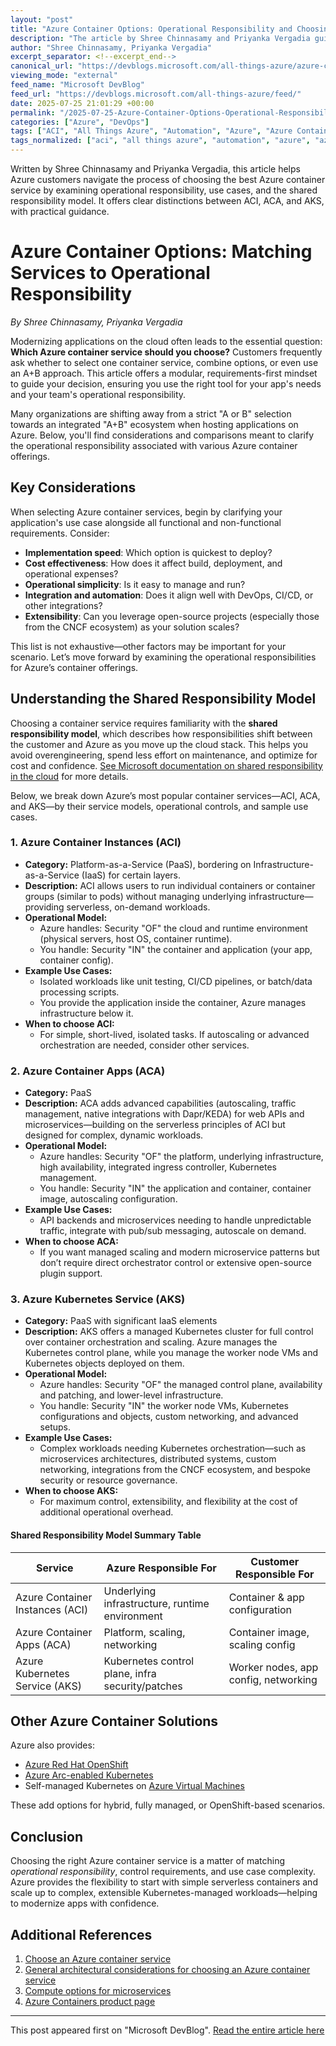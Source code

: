 ```yaml
---
layout: "post"
title: "Azure Container Options: Operational Responsibility and Choosing the Right Service"
description: "The article by Shree Chinnasamy and Priyanka Vergadia guides readers through selecting the most suitable Azure container service—ACI, ACA, or AKS—by aligning services with operational responsibility, application requirements, and Azure's shared responsibility model. The content provides practical distinctions, sample use cases, and key considerations."
author: "Shree Chinnasamy, Priyanka Vergadia"
excerpt_separator: <!--excerpt_end-->
canonical_url: "https://devblogs.microsoft.com/all-things-azure/azure-container-options-matching-services-to-operational-responsibility/"
viewing_mode: "external"
feed_name: "Microsoft DevBlog"
feed_url: "https://devblogs.microsoft.com/all-things-azure/feed/"
date: 2025-07-25 21:01:29 +00:00
permalink: "/2025-07-25-Azure-Container-Options-Operational-Responsibility-and-Choosing-the-Right-Service.html"
categories: ["Azure", "DevOps"]
tags: ["ACI", "All Things Azure", "Automation", "Azure", "Azure Container Apps", "Azure Container Instances", "Azure Kubernetes Service", "CI/CD", "Cloud Modernization", "Cloud Native", "Container Orchestration", "Containers", "DevOps", "IaaS", "Kubernetes", "Microservices", "Migration", "Modernization", "News", "Operational Responsibility", "Operations", "Opinion", "PaaS", "Serverless Containers", "Shared Responsibility Model", "Thought Leadership"]
tags_normalized: ["aci", "all things azure", "automation", "azure", "azure container apps", "azure container instances", "azure kubernetes service", "ci slash cd", "cloud modernization", "cloud native", "container orchestration", "containers", "devops", "iaas", "kubernetes", "microservices", "migration", "modernization", "news", "operational responsibility", "operations", "opinion", "paas", "serverless containers", "shared responsibility model", "thought leadership"]
---
```


Written by Shree Chinnasamy and Priyanka Vergadia, this article helps Azure customers navigate the process of choosing the best Azure container service by examining operational responsibility, use cases, and the shared responsibility model. It offers clear distinctions between ACI, ACA, and AKS, with practical guidance.<!--excerpt_end-->

# Azure Container Options: Matching Services to Operational Responsibility

*By Shree Chinnasamy, Priyanka Vergadia*

Modernizing applications on the cloud often leads to the essential question: **Which Azure container service should you choose?** Customers frequently ask whether to select one container service, combine options, or even use an A+B approach. This article offers a modular, requirements-first mindset to guide your decision, ensuring you use the right tool for your app's needs and your team's operational responsibility.

Many organizations are shifting away from a strict "A or B" selection towards an integrated "A+B" ecosystem when hosting applications on Azure. Below, you'll find considerations and comparisons meant to clarify the operational responsibility associated with various Azure container offerings.

## Key Considerations

When selecting Azure container services, begin by clarifying your application's use case alongside all functional and non-functional requirements. Consider:

- **Implementation speed**: Which option is quickest to deploy?
- **Cost effectiveness**: How does it affect build, deployment, and operational expenses?
- **Operational simplicity**: Is it easy to manage and run?
- **Integration and automation**: Does it align well with DevOps, CI/CD, or other integrations?
- **Extensibility**: Can you leverage open-source projects (especially those from the CNCF ecosystem) as your solution scales?

This list is not exhaustive—other factors may be important for your scenario. Let’s move forward by examining the operational responsibilities for Azure’s container offerings.

## Understanding the Shared Responsibility Model

Choosing a container service requires familiarity with the **shared responsibility model**, which describes how responsibilities shift between the customer and Azure as you move up the cloud stack. This helps you avoid overengineering, spend less effort on maintenance, and optimize for cost and confidence. [See Microsoft documentation on shared responsibility in the cloud](https://learn.microsoft.com/en-us/azure/security/fundamentals/shared-responsibility) for more details.

Below, we break down Azure’s most popular container services—ACI, ACA, and AKS—by their service models, operational controls, and sample use cases.

### **1. Azure Container Instances (ACI)**

  - **Category:** Platform-as-a-Service (PaaS), bordering on Infrastructure-as-a-Service (IaaS) for certain layers.
  - **Description:** ACI allows users to run individual containers or container groups (similar to pods) without managing underlying infrastructure—providing serverless, on-demand workloads.
  - **Operational Model:**
    - Azure handles: Security "OF" the cloud and runtime environment (physical servers, host OS, container runtime).
    - You handle: Security "IN" the container and application (your app, container config).
  - **Example Use Cases:**
    - Isolated workloads like unit testing, CI/CD pipelines, or batch/data processing scripts.
    - You provide the application inside the container, Azure manages infrastructure below it.
  - **When to choose ACI:**
    - For simple, short-lived, isolated tasks. If autoscaling or advanced orchestration are needed, consider other services.

### **2. Azure Container Apps (ACA)**

  - **Category:** PaaS
  - **Description:** ACA adds advanced capabilities (autoscaling, traffic management, native integrations with Dapr/KEDA) for web APIs and microservices—building on the serverless principles of ACI but designed for complex, dynamic workloads.
  - **Operational Model:**
    - Azure handles: Security "OF" the platform, underlying infrastructure, high availability, integrated ingress controller, Kubernetes management.
    - You handle: Security "IN" the application and container, container image, autoscaling configuration.
  - **Example Use Cases:**
    - API backends and microservices needing to handle unpredictable traffic, integrate with pub/sub messaging, autoscale on demand.
  - **When to choose ACA:**
    - If you want managed scaling and modern microservice patterns but don’t require direct orchestrator control or extensive open-source plugin support.

### **3. Azure Kubernetes Service (AKS)**

  - **Category:** PaaS with significant IaaS elements
  - **Description:** AKS offers a managed Kubernetes cluster for full control over container orchestration and scaling. Azure manages the Kubernetes control plane, while you manage the worker node VMs and Kubernetes objects deployed on them.
  - **Operational Model:**
    - Azure handles: Security "OF" the managed control plane, availability and patching, and lower-level infrastructure.
    - You handle: Security "IN" the worker node VMs, Kubernetes configurations and objects, custom networking, and advanced setups.
  - **Example Use Cases:**
    - Complex workloads needing Kubernetes orchestration—such as microservices architectures, distributed systems, custom networking, integrations from the CNCF ecosystem, and bespoke security or resource governance.
  - **When to choose AKS:**
    - For maximum control, extensibility, and flexibility at the cost of additional operational overhead.

#### **Shared Responsibility Model Summary Table**

| Service                        | Azure Responsible For                            | Customer Responsible For            |
|--------------------------------|-------------------------------------------------|-------------------------------------|
| Azure Container Instances (ACI)| Underlying infrastructure, runtime environment  | Container & app configuration       |
| Azure Container Apps (ACA)     | Platform, scaling, networking                   | Container image, scaling config     |
| Azure Kubernetes Service (AKS) | Kubernetes control plane, infra security/patches| Worker nodes, app config, networking|

## Other Azure Container Solutions

Azure also provides:

- [Azure Red Hat OpenShift](https://azure.microsoft.com/en-us/products/openshift/)
- [Azure Arc-enabled Kubernetes](https://learn.microsoft.com/en-us/azure/azure-arc/kubernetes/)
- Self-managed Kubernetes on [Azure Virtual Machines](https://learn.microsoft.com/en-us/azure/virtual-machines/overview)

These add options for hybrid, fully managed, or OpenShift-based scenarios.

## Conclusion

Choosing the right Azure container service is a matter of matching *operational responsibility*, control requirements, and use case complexity. Azure provides the flexibility to start with simple serverless containers and scale up to complex, extensible Kubernetes-managed workloads—helping to modernize apps with confidence.

## Additional References

1. [Choose an Azure container service](https://learn.microsoft.com/en-us/azure/architecture/guide/choose-azure-container-service)
2. [General architectural considerations for choosing an Azure container service](https://learn.microsoft.com/en-us/azure/architecture/guide/container-service-general-considerations)
3. [Compute options for microservices](https://learn.microsoft.com/en-us/azure/architecture/microservices/design/compute-options)
4. [Azure Containers product page](https://azure.microsoft.com/en-us/products/category/containers/)

---

This post appeared first on "Microsoft DevBlog". [Read the entire article here](https://devblogs.microsoft.com/all-things-azure/azure-container-options-matching-services-to-operational-responsibility/)
